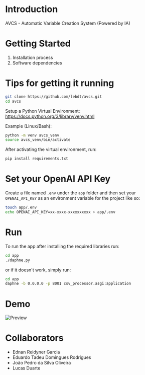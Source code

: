 # Introduction 
AVCS - Automatic Variable Creation System (Powered by IA)

# Getting Started
1.	Installation process
2.	Software dependencies

# Tips for getting it running

```sh
git clone https://github.com/lebdt/avcs.git
cd avcs
```
Setup a Python Virtual Environment: https://docs.python.org/3/library/venv.html

Example (Linux/Bash):

```sh
python -m venv avcs_venv
source avcs_venv/bin/activate
```

After activating the virtual environment, run:

```sh
pip install requirements.txt
```

# Set your OpenAI API Key

Create a file named `.env` under the `app` folder and then set your `OPENAI_API_KEY` as an environment variable for the project like so:

```sh
touch app/.env
echo OPENAI_API_KEY=xx-xxxx-xxxxxxxxxx > app/.env
```

# Run

To run the app after installing the required libraries run:

```sh
cd app
./daphne.py
```

or if it doesn't work, simply run:
```sh
cd app
daphne -b 0.0.0.0 -p 8001 csv_processor.asgi:application
```

# Demo

![Preview]("https://i.imgur.com/PSQzhEu.gif")

# Collaborators

- Ednan Reidyner Garcia
- Eduardo Tadeu Domingues Rodrigues
- João Pedro da Silva Oliveira
- Lucas Duarte
